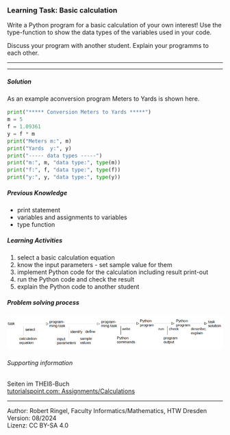 ### Learning Task: Basic calculation

Write a Python program for a basic calculation of your own interest! Use the type-function to show the data types of the variables used in your code.

Discuss your program with another student. Explain your programms to each other.

---------------------------------------
---------------------------------------

##### Solution

As an example aconversion program Meters to Yards is shown here.

``` python
print("***** Conversion Meters to Yards *****")
m = 5
f = 1.09361
y = f * m
print("Meters m:", m)
print("Yards  y:", y)
print("----- data types -----")
print("m:", m, "data type:", type(m))
print("f:", f, "data type:", type(f))
print("y:", y, "data type:", type(y))
```

##### Previous Knowledge

- print statement
- variables and assignments to variables
- type function

##### Learning Activities

1) select a basic calculation equation
2) know the input parameters - set sample value for them
3) implement Python code for the calculation including result print-out
4) run the Python code and check the result
5) explain the Python code to another student

##### Problem solving process

![Problem solving process](02_BasicCalculation.png)

###### Supporting information

Seiten im THEIß-Buch  
[tutorialspoint.com: Assignments/Calculations](https://www.tutorialspoint.com/python/python_assignment_operators.htm)

----
[//]: # "Learning objective: Understanding of variables, calculation and result printing"
[//]: # "Topic: variables, calculations, printing"
[//]: # "Complexity: 1 - low"
[//]: # "Task type: Imitation task"

Author: Robert Ringel, Faculty Informatics/Mathematics, HTW Dresden  
Version: 08/2024            
Lizenz: CC BY-SA 4.0
